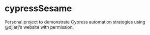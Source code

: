 # cypressSesame
Personal project to demonstrate Cypress automation strategies using @djlarj's website with permission.
